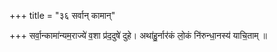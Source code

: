 +++
title = "३६ सर्वान् कामान्"

+++
सर्वा॒न्कामा॑न्यम॒राज्ये॑ व॒शा प्र॑द॒दुषे॑ दुहे। अथा॑हु॒र्नार॑कं लो॒कं नि॑रुन्धा॒नस्य॑ याचि॒ताम् ॥